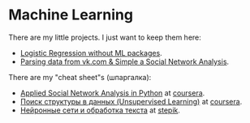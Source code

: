 # Machine Learning

There are my little projects. I just want to keep them here:
- [Logistic Regression without ML packages](https://github.com/ashimovtemirlan/Machine_Learning/tree/master/tengriknews_binary_classification).
- [Parsing data from vk.com & Simple a Social Network Analysis](https://github.com/ashimovtemirlan/Data_Science/tree/master/vk_api).

There are my "cheat sheet"s (шпаргалка):
- [Applied Social Network Analysis in Python](https://github.com/ashimovtemirlan/Data_Science/tree/master/coursera/Applied%20Social%20Network%20Analysis%20in%20Python) at [coursera](https://www.coursera.org/learn/python-social-network-analysis/home/welcome).
- [Поиск структуры в данных (Unsupervised Learning)](https://github.com/ashimovtemirlan/Data_Science/tree/master/coursera/%D0%9F%D0%BE%D0%B8%D1%81%D0%BA%20%D1%81%D1%82%D1%80%D1%83%D0%BA%D1%82%D1%83%D1%80%D1%8B%20%D0%B2%20%D0%B4%D0%B0%D0%BD%D0%BD%D1%8B%D1%85%20(Unsupervised%20Learning)) at [coursera](https://www.coursera.org/learn/unsupervised-learning/).
- [Нейронные сети и обработка текста](https://github.com/ashimovtemirlan/Data_Science/tree/master/stepik/%D0%BD%D0%B5%D0%B9%D1%80%D0%BE%D0%BD%D0%BD%D1%8B%D0%B5_%D1%81%D0%B5%D1%82%D0%B8_%D0%B8_%D0%BE%D0%B1%D1%80%D0%B0%D0%B1%D0%BE%D1%82%D0%BA%D0%B0_%D1%82%D0%B5%D0%BA%D1%81%D1%82%D0%B0) at [stepik](https://stepik.org/course/54098/syllabus?auth=login).

